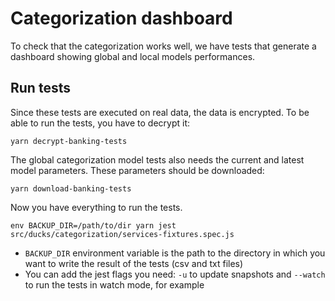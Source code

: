 # Categorization dashboard

To check that the categorization works well, we have tests that generate a dashboard showing global and local models performances.

## Run tests

Since these tests are executed on real data, the data is encrypted. To be able to run the tests, you have to decrypt it:

```
yarn decrypt-banking-tests
```

The global categorization model tests also needs the current and latest model parameters. These parameters should be downloaded:

```
yarn download-banking-tests
```

Now you have everything to run the tests.

```
env BACKUP_DIR=/path/to/dir yarn jest src/ducks/categorization/services-fixtures.spec.js
```

* `BACKUP_DIR` environment variable is the path to the directory in which you want to write the result of the tests (csv and txt files)
* You can add the jest flags you need: `-u` to update snapshots and `--watch` to run the tests in watch mode, for example
